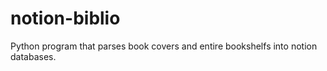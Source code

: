 # notion-biblio
Python program that parses book covers and entire bookshelfs into notion databases.

